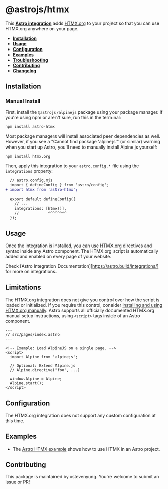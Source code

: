 # @astrojs/htmx

This **[Astro integration](https://astro.build/integrations/)** adds [HTMX.org](https://htmx.org) to your project so that you can use HTMX.org anywhere on your page.

- <strong>[Installation](#installation)</strong>
- <strong>[Usage](#usage)</strong>
- <strong>[Configuration](#configuration)</strong>
- <strong>[Examples](#examples)</strong>
- <strong>[Troubleshooting](#troubleshooting)</strong>
- <strong>[Contributing](#contributing)</strong>
- <strong>[Changelog](#changelog)</strong>

## Installation

### Manual Install

First, install the `@astrojs/alpinejs` package using your package manager. If you're using npm or aren't sure, run this in the terminal:

```sh
npm install astro-htmx
```

Most package managers will install associated peer dependencies as well. However, if you see a "Cannot find package 'alpinejs'" (or similar) warning when you start up Astro, you'll need to manually install Alpine.js yourself:

```sh
npm install htmx.org
```

Then, apply this integration to your `astro.config.*` file using the `integrations` property:

```diff lang="js" "htmx()"
  // astro.config.mjs
  import { defineConfig } from 'astro/config';
+ import htmx from 'astro-htmx';

  export default defineConfig({
    // ...
    integrations: [htmx()],
    //             ^^^^^^^^
  });
```

## Usage

Once the integration is installed, you can use [HTMX.org](https://htmx.org) directives and syntax inside any Astro component. The HTMX.org script is automatically added and enabled on every page of your website.

Check [Astro Integration Documentation][https://astro.build/integrations/] for more on integrations.

## Limitations

The HTMX.org integration does not give you control over how the script is loaded or initialized. If you require this control, consider [installing and using HTMX.org manually](https://htmx.org/docs/#installing). Astro supports all officially documented HTMX.org manual setup instructions, using `<script>` tags inside of an Astro component.

```astro
---
// src/pages/index.astro
---

<!-- Example: Load AlpineJS on a single page. -->
<script>
  import Alpine from 'alpinejs';

  // Optional: Extend Alpine.js
  // Alpine.directive('foo', ...)

  window.Alpine = Alpine;
  Alpine.start();
</script>
```

## Configuration

The HTMX.org integration does not support any custom configuration at this time.

## Examples

- The [Astro HTMX example](https://github.com/xstevenyung/astro-htmx/tree/main/example) shows how to use HTMX in an Astro project.

## Contributing

This package is maintained by xstevenyung. You're welcome to submit an issue or PR!

[astro-integration]: https://docs.astro.build/en/guides/integrations-guide/
[astro-ui-frameworks]: https://docs.astro.build/en/core-concepts/framework-components/#using-framework-components